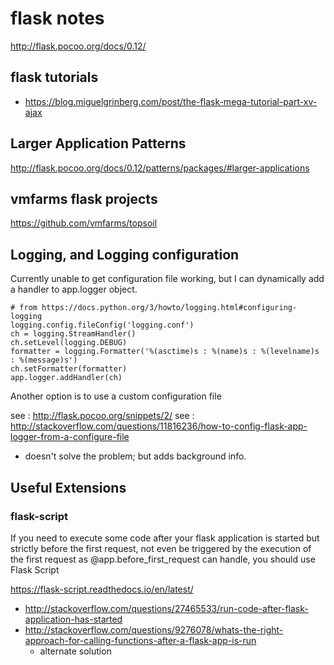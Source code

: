 # flask notes 

http://flask.pocoo.org/docs/0.12/

## flask tutorials

- https://blog.miguelgrinberg.com/post/the-flask-mega-tutorial-part-xv-ajax


## Larger Application Patterns
http://flask.pocoo.org/docs/0.12/patterns/packages/#larger-applications


## vmfarms flask projects

https://github.com/vmfarms/topsoil


## Logging, and Logging configuration


Currently unable to get configuration file working, but I can dynamically add 
a handler to app.logger object. 

    # from https://docs.python.org/3/howto/logging.html#configuring-logging
    logging.config.fileConfig('logging.conf')
    ch = logging.StreamHandler()
    ch.setLevel(logging.DEBUG)
    formatter = logging.Formatter('%(asctime)s : %(name)s : %(levelname)s : %(message)s')
    ch.setFormatter(formatter)
    app.logger.addHandler(ch)

Another option is to use a custom configuration file 

see : http://flask.pocoo.org/snippets/2/
see : http://stackoverflow.com/questions/11816236/how-to-config-flask-app-logger-from-a-configure-file
  - doesn't solve the problem; but adds background info.


## Useful Extensions

### flask-script

If you need to execute some code after your flask application is started but 
strictly before the first request, not even be triggered by the execution of 
the first request as @app.before_first_request can handle, you should use 
Flask Script

https://flask-script.readthedocs.io/en/latest/

- http://stackoverflow.com/questions/27465533/run-code-after-flask-application-has-started
- http://stackoverflow.com/questions/9276078/whats-the-right-approach-for-calling-functions-after-a-flask-app-is-run
  - alternate solution






